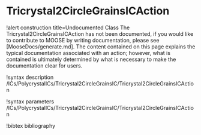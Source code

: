<!-- MOOSE Documentation Stub: Remove this when content is added. -->

# Tricrystal2CircleGrainsICAction

!alert construction title=Undocumented Class
The Tricrystal2CircleGrainsICAction has not been documented, if you would like to contribute to MOOSE by writing
documentation, please see [MooseDocs/generate.md]. The content contained on this page explains the typical
documentation associated with an action; however, what is contained is ultimately determined by what
is necessary to make the documentation clear for users.

!syntax description /ICs/PolycrystalICs/Tricrystal2CircleGrainsIC/Tricrystal2CircleGrainsICAction

!syntax parameters /ICs/PolycrystalICs/Tricrystal2CircleGrainsIC/Tricrystal2CircleGrainsICAction

!bibtex bibliography
